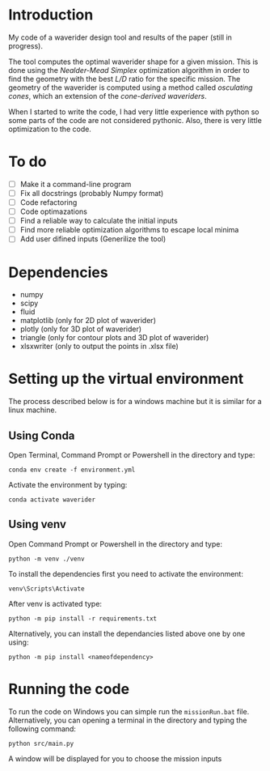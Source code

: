 # Introduction
My code of a waverider design tool and results of the paper (still in progress).

The tool computes the optimal waverider shape for a given mission. This is done using the *Nealder-Mead Simplex* optimization algorithm in order to find the geometry with the best *L/D* ratio for the specific mission. The geometry of the waverider is computed using a method called *osculating cones*, which an extension of the *cone-derived waveriders*.

When I started to write the code, I had very little experience with python so some parts of the code are not considered pythonic. Also, there is very little optimization to the code.

# To do
- [ ] Make it a command-line program 
- [ ] Fix all docstrings (probably Numpy format)
- [ ] Code refactoring
- [ ] Code optimazations
- [ ] Find a reliable way to calculate the initial inputs
- [ ] Find more reliable optimization algorithms to escape local minima
- [ ] Add user difined inputs (Generilize the tool)

# Dependencies
- numpy
- scipy
- fluid
- matplotlib (only for 2D plot of waverider)
- plotly (only for 3D plot of waverider)
- triangle (only for contour plots and 3D plot of waverider)
- xlsxwriter (only to output the points in .xlsx file)

# Setting up the virtual environment
The process described below is for a windows machine but it is similar for a linux machine.

## Using Conda
Open Terminal, Command Prompt or Powershell in the directory and type: 
```
conda env create -f environment.yml
```
Activate the environment by typing:
```
conda activate waverider
```

## Using venv
Open Command Prompt or Powershell in the directory and type: 
```
python -m venv ./venv
```
To install the dependencies first you need to activate the environment:
```
venv\Scripts\Activate
```
After venv is activated type:
```
python -m pip install -r requirements.txt
```
Alternatively, you can install the dependancies listed above one by one using:
```
python -m pip install <nameofdependency>
```
# Running the code
To run the code on Windows you can simple run the `missionRun.bat` file. Alternatively, you can opening a terminal in the directory and typing the following command:
```
python src/main.py
```
A window will be displayed for you to choose the mission inputs
